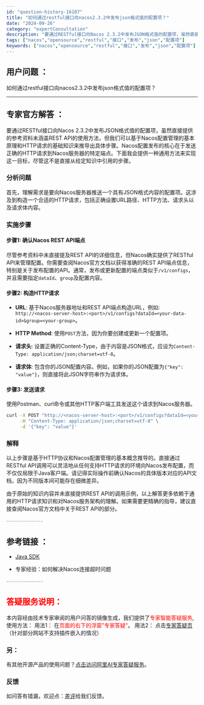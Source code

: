 ```yaml
---
id: "question-history-16107"
title: "如何通过restful接口向nacos2.3.2中发布json格式值的配置项？"
date: "2024-09-26"
category: "expertConsultation"
description: "要通过RESTful接口向Nacos 2.3.2中发布JSON格式值的配置项，虽然直接提供的参考资料未涵盖REST API的使用方法，但我们可以基于Nacos配置管理的基本原理和HTTP请求的基础知识来推导出具体步骤。Nacos配置发布的核心在于发送正确的HTTP请求到Nacos服务器的特定端点。下"
tags: ["nacos","opensource","restful","接口","发布","json","配置项"]
keywords: ["nacos","opensource","restful","接口","发布","json","配置项"]
---
```


## 用户问题 ： 
 如何通过restful接口向nacos2.3.2中发布json格式值的配置项？  

---------------
## 专家官方解答 ：

要通过RESTful接口向Nacos 2.3.2中发布JSON格式值的配置项，虽然直接提供的参考资料未涵盖REST API的使用方法，但我们可以基于Nacos配置管理的基本原理和HTTP请求的基础知识来推导出具体步骤。Nacos配置发布的核心在于发送正确的HTTP请求到Nacos服务器的特定端点。下面我会提供一种通用方法来实现这一目标，尽管这不是直接从给定知识中引用的步骤。

### 分析问题

首先，理解需求是要向Nacos服务器推送一个具有JSON格式内容的配置项。这涉及到构造一个合适的HTTP请求，包括正确设置URL路径、HTTP方法、请求头以及请求体内容。

### 实施步骤

#### 步骤1: 确认Nacos REST API端点

尽管参考资料中未直接提及REST API的详细信息，但Nacos确实提供了RESTful API来管理配置。你需要查阅Nacos官方文档以获得准确的REST API端点信息，特别是关于发布配置的API。通常，发布或更新配置的端点类似于`/v1/configs`，并且需要指定`dataId`、`group`及配置内容。

#### 步骤2: 构造HTTP请求

- **URL**: 基于Nacos服务器地址和REST API端点构造URL，例如: `http://<nacos-server-host>:<port>/v1/configs?dataId=<your-data-id>&group=<your-group>`。
  
- **HTTP Method**: 使用`POST`方法，因为你要创建或更新一个配置项。

- **请求头**: 设置正确的Content-Type，由于内容是JSON格式，应设为`Content-Type: application/json;charset=utf-8`。

- **请求体**: 包含你的JSON配置内容。例如，如果你的JSON配置为`{"key": "value"}`，则直接将此JSON字符串作为请求体。

#### 步骤3: 发送请求

使用Postman、curl命令或其他HTTP客户端工具发送这个请求到Nacos服务器。

```bash
curl -X POST "http://<nacos-server-host>:<port>/v1/configs?dataId=<your-data-id>&group=<your-group>" \
     -H "Content-Type: application/json;charset=utf-8" \
     -d '{"key": "value"}'
```

### 解释

以上步骤是基于HTTP协议和Nacos配置管理的基本概念推导的。直接通过RESTful API调用可以灵活地从任何支持HTTP请求的环境向Nacos发布配置，而不仅仅局限于Java客户端。请记得实际操作前确认Nacos的具体版本对应的API文档，因为不同版本间可能存在细微差异。

由于原始的知识内容并未直接提供REST API的调用示例，以上解答更多依赖于通用的HTTP请求知识和对Nacos服务架构的理解。如果需要更精确的指导，建议直接查阅Nacos官方文档中关于REST API的部分。


<font color="#949494">---------------</font> 


## 参考链接 ：

* [Java SDK](https://nacos.io/docs/latest/guide/user/sdk)
 
 * 专家经验：如何解决Nacos连接超时问题 


 <font color="#949494">---------------</font> 
 


## <font color="#FF0000">答疑服务说明：</font> 

本内容经由技术专家审阅的用户问答的镜像生成，我们提供了<font color="#FF0000">专家智能答疑服务</font>,使用方法：
用法1： 在<font color="#FF0000">页面的右下的浮窗”专家答疑“</font>。
用法2： 点击[专家答疑页](https://answer.opensource.alibaba.com/docs/intro)（针对部分网站不支持插件嵌入的情况）
### 另：


有其他开源产品的使用问题？[点击访问阿里AI专家答疑服务](https://answer.opensource.alibaba.com/docs/intro)。
### 反馈
如问答有错漏，欢迎点：[差评](https://ai.nacos.io/user/feedbackByEnhancerGradePOJOID?enhancerGradePOJOId=16127)给我们反馈。

